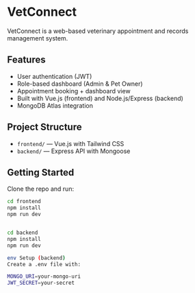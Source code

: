 # VetConnect

VetConnect is a web-based veterinary appointment and records management system.

## Features
- User authentication (JWT)
- Role-based dashboard (Admin & Pet Owner)
- Appointment booking + dashboard view
- Built with Vue.js (frontend) and Node.js/Express (backend)
- MongoDB Atlas integration

## Project Structure
- `frontend/` — Vue.js with Tailwind CSS
- `backend/` — Express API with Mongoose

## Getting Started
Clone the repo and run:

```bash
cd frontend
npm install
npm run dev


cd backend
npm install
npm run dev

env Setup (backend)
Create a .env file with:

MONGO_URI=your-mongo-uri
JWT_SECRET=your-secret


